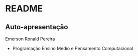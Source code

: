 # README
## Auto-apresentação
Emerson Ronald Pereira

* Programação Ensino Médio e Pensamento Computacional
